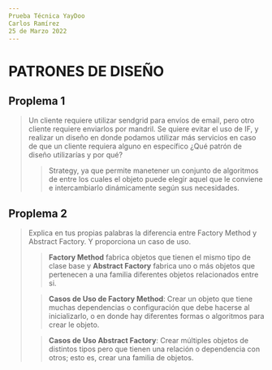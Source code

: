 ```yaml
---
Prueba Técnica YayDoo
Carlos Ramírez
25 de Marzo 2022
---
```


# PATRONES DE DISEÑO

## Proplema 1
> Un cliente requiere utilizar sendgrid para envíos de email, pero otro cliente requiere enviarlos por mandril. Se quiere evitar el uso de IF, y realizar un diseño en donde podamos utilizar más servicios en caso de que un cliente requiera alguno en específico  ¿Qué patrón de diseño utilizarías y por qué?<blockquote>Strategy, ya que permite manetener un conjunto de algoritmos de entre los cuales el objeto puede elegir aquel que le conviene e intercambiarlo dinámicamente según sus necesidades.</blockquote>

## Proplema 2
> Explica en tus propias palabras la diferencia entre Factory Method y Abstract Factory. Y proporciona un caso de uso.<blockquote>**Factory Method** fabrica objetos que tienen el mismo tipo de clase base y **Abstract Factory** fabrica uno o más objetos que pertenecen a una familia diferentes objetos relacionados entre si.</blockquote><blockquote>**Casos de Uso de Factory Method**: Crear un objeto que tiene muchas dependencias o configuración que debe hacerse al inicializarlo, o en donde hay diferentes formas o algoritmos para crear le objeto.</blockquote><blockquote>**Casos de Uso Abstract Factory**: Crear múltiples objetos de distintos tipos pero que tienen una relación o dependencia con otros; esto es, crear una familia de objetos.</blockquote>